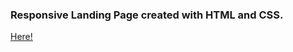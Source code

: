### Responsive Landing Page created with HTML and CSS.

[Here!](https://john5ouza.github.io/responsive-landingpage-login/)

